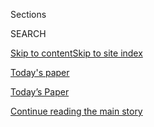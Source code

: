 <div id="app">

<div>

<div class="NYTAppHideMasthead css-zz1s19 e1suatyy0">

<div class="section css-ui9rw0 e1suatyy2">

<div class="css-11hrj97 er09x8g0">

<div class="css-6n7j50">

</div>

<span class="css-1dv1kvn">Sections</span>

<div class="css-10488qs">

<span class="css-1dv1kvn">SEARCH</span>

</div>

[Skip to content](#site-content)[Skip to site index](#site-index)

</div>

<div id="masthead-section-label" class="css-1fnb9ct eaxe0e00">

[Today's
paper](https://www.nytimes3xbfgragh.onion/section/todayspaper)

</div>

<div class="css-10698na e1huz5gh0">

</div>

</div>

<div id="masthead-bar-one" class="section hasLinks css-15hmgas e1csuq9d3">

<div class="css-uqyvli e1csuq9d0">

</div>

<div class="css-1uqjmks e1csuq9d1">

</div>

<div class="css-9e9ivx">

[](https://myaccount.nytimes3xbfgragh.onion/auth/login?response_type=cookie&client_id=vi)

</div>

<div class="css-1bvtpon e1csuq9d2">

[Today’s Paper](https://www.nytimes3xbfgragh.onion/section/todayspaper)

</div>

</div>

</div>

</div>

<div data-aria-hidden="false">

<div id="site-content" data-role="main">

<div class="css-1ffjgkm">

</div>

<div id="top-wrapper" class="css-15p45cc eaca97t0" type="top">

<div id="top-slug" class="css-19x0jxb eaca97t1" hidden="">

Advertisement

</div>

[Continue reading the main
story](#after-top)

<div class="ad top-wrapper" style="text-align:center;height:100%;display:block;min-height:90px">

<div id="top" class="place-ad" data-position="top" data-size-key="top">

</div>

</div>

<div id="after-top">

</div>

</div>

<div id="collection-todays-new-york-times" class="section css-15h4p1b e9abtgs0">

<div class="css-1j21atc e1svk9qx1">

<div class="css-fmiefx e1svk9qx2">

<div class="css-1hk7r2m eu54l5x0">

<div id="sponsor-wrapper" class="css-7a1pgi eaca97t0" type="sponsor" hidden="">

<div id="sponsor-slug" class="css-1l4mleb eaca97t1" hidden="">

Supported by

</div>

[Continue reading the main
story](#after-sponsor)

<div id="sponsor" class="ad sponsor-wrapper" style="text-align:left;height:100%;display:block">

</div>

<div id="after-sponsor">

</div>

</div>

</div>

</div>

<div class="css-nfcc9b e1svk9qx3">

<div class="css-vl9dhg e1svk9qx5">

<div class="css-1nrhkj6 e1svk9qx6">

# Today’s Paper

<div class="follow-button-placeholder" data-collection-id="">

</div>

</div>

<div class="css-15h8lyg">

<div class="css-i3zuer">

The Times in Print For

</div>

<div class="css-1vd26hw">

</div>

</div>

</div>

</div>

</div>

1.  [The Front Page](#thefrontpage)
2.  [tracking an outbreak](#trackinganoutbreak)
3.  [International](#international)
4.  [National](#national)
5.  [Obituaries](#obituaries)
6.  [New York](#newyork)
7.  [Arts & Leisure](#arts&leisure)
8.  [Sunday Business](#sundaybusiness)
9.  [Sunday Review](#sundayreview)
10. [Travel](#travel)
11. [Magazine](#magazine)
12. [Book Review](#bookreview)
13. [Sports Sunday](#sportssunday)
14. [Sunday Styles](#sundaystyles)
15. [Vows](#vows)
16. [Real Estate](#realestate)
17. [Special Section](#specialsection)
18. [Pages A2-A3 and
    Corrections](#pagesa2-a3andcorrections)

<div class="css-4svvz1 ekkqrpp0">

<div class="section css-u82chm ebkl1p30">

<span id="thefrontpage"></span>

## The Front Page

<div class="css-gfgt40 ekkqrpp1">

## Highlights

1.  ![<span class="css-1nk1g0h e1oaj3zl2"><span class="css-1dv1kvn">Credit</span></span>](https://static01.graylady3jvrrxbe.onion/images/2020/04/19/science/18VIRUS-FUTURE9/00VIRUS-FUTURE8-videoLarge.jpg)
    
    <div class="css-10wtrbd">
    
    <div class="css-1dqkjed">
    
    [![](https://static01.graylady3jvrrxbe.onion/images/2020/04/19/science/18VIRUS-FUTURE9/00VIRUS-FUTURE8-thumbStandard.jpg)](/2020/04/18/health/coronavirus-america-future.html)
    
    </div>
    
    ## [The Coronavirus in America: The Year Ahead](/2020/04/18/health/coronavirus-america-future.html)
    
    There will be no quick return to our previous lives, according to
    nearly two dozen experts. But there is hope for managing the scourge
    now and in the long
    term.
    
    <span class="css-me3p27"></span><span class="css-1dydysp e4e4i5l3"></span><span class="css-9voj2j">By
    <span class="css-1baulvz last-byline" itemprop="name">Donald G.
    McNeil
    Jr.</span></span>
    
    </div>

2.  ![<span class="css-1nk1g0h e1oaj3zl2"><span class="css-1dv1kvn">Credit</span>Victor
    J. Blue for The New York
    Times</span>](https://static01.graylady3jvrrxbe.onion/images/2020/04/19/science/19VIRUS-DIALYSIS2/19VIRUS-DIALYSIS2-videoLarge-v2.jpg)
    
    <div class="css-10wtrbd">
    
    <div class="css-1dqkjed">
    
    [![](https://static01.graylady3jvrrxbe.onion/images/2020/04/19/science/19VIRUS-DIALYSIS2/17VIRUS-DIALYSIS1-thumbStandard.jpg)](/2020/04/18/health/kidney-dialysis-coronavirus.html)
    
    </div>
    
    ## [An Overlooked, Possibly Fatal Coronavirus Crisis: A Dire Need for Kidney Dialysis](/2020/04/18/health/kidney-dialysis-coronavirus.html)
    
    Ventilators aren’t the only machines in intensive care units that
    are in short supply. Doctors have been confronting an unexpected
    rise in patients with failing
    kidneys.
    
    <span class="css-me3p27"></span><span class="css-1dydysp e4e4i5l3"></span><span class="css-9voj2j">By
    <span class="css-1baulvz" itemprop="name">Reed Abelson</span>,
    <span class="css-1baulvz" itemprop="name">Sheri Fink</span>,
    <span class="css-1baulvz" itemprop="name">Nicholas Kulish</span> and
    <span class="css-1baulvz last-byline" itemprop="name">Katie
    Thomas</span></span>
    
    </div>

3.  1.  ![<span class="css-1nk1g0h e1oaj3zl2"><span class="css-1dv1kvn">Credit</span>Doug
        Mills/The New York
        Times</span>](https://static01.graylady3jvrrxbe.onion/images/2020/04/19/us/politics/19campaign-china1/18campaign-china1-videoLarge.jpg)
        
        <div class="css-10wtrbd">
        
        ## [A Key G.O.P. Strategy: Blame China. But Trump Goes Off Message.](/2020/04/18/us/politics/trump-china-virus.html)
        
        <div class="css-ajkwsy">
        
        [![](https://static01.graylady3jvrrxbe.onion/images/2020/04/19/us/politics/19campaign-china1/18campaign-china1-thumbStandard.jpg)](/2020/04/18/us/politics/trump-china-virus.html)
        
        </div>
        
        Republicans increasingly believe that elevating China’s
        culpability for spreading the coronavirus may be the best way to
        improve their difficult election chances. The president is
        muddying the
        message.
        
        <span class="css-me3p27"></span><span class="css-1dydysp e4e4i5l3"></span><span class="css-9voj2j">By
        <span class="css-1baulvz" itemprop="name">Jonathan Martin</span>
        and <span class="css-1baulvz last-byline" itemprop="name">Maggie
        Haberman</span></span>
        
        </div>
    
    2.  ![<span class="css-1nk1g0h e1oaj3zl2"><span class="css-1dv1kvn">Credit</span>Annie
        Flanagan for The New York
        Times</span>](https://static01.graylady3jvrrxbe.onion/images/2020/04/19/us/19virus-women02/merlin_171582087_fd987492-3942-4892-b7a3-1ed1c0760421-videoLarge.jpg)
        
        <div class="css-10wtrbd">
        
        ## [How Millions of Women Became the Most Essential Workers in America](/2020/04/18/us/coronavirus-women-essential-workers.html)
        
        <div class="css-ajkwsy">
        
        [![](https://static01.graylady3jvrrxbe.onion/images/2020/04/19/us/19virus-women02/merlin_171582087_fd987492-3942-4892-b7a3-1ed1c0760421-thumbStandard.jpg)](/2020/04/18/us/coronavirus-women-essential-workers.html)
        
        </div>
        
        One in three jobs held by women has been designated as
        essential.
        
        <span class="css-me3p27"></span><span class="css-1dydysp e4e4i5l3"></span><span class="css-9voj2j">By
        <span class="css-1baulvz" itemprop="name">Campbell
        Robertson</span> and
        <span class="css-1baulvz last-byline" itemprop="name">Robert
        Gebeloff</span></span>
        
        </div>

</div>

<div class="css-p9s95d">

<div class="css-12y5jls">

1.  
    
    <div class="css-14thodx">
    
    <div class="css-141drxa">
    
    [](/2020/04/18/business/coronavirus-meat-slaughterhouses.html)
    
    ![](https://static01.graylady3jvrrxbe.onion/images/2020/04/19/business/19virus-meat/merlin_171691854_0685342c-161d-4eb5-a007-78beef4b877c-jumbo.jpg?quality=75&auto=webp&disable=upscale)
    
    ## The Food Chain’s Weakest Link: Slaughterhouses
    
    A relatively small number of plants process much of the beef and
    pork in the United States, and some of them have closed because
    workers are getting sick.
    
    <div class="css-9t0aj2 ea5icrr0">
    
    By <span class="css-1n7hynb">Michael Corkery <span>and</span> David
    Yaffe-Bellany</span>
    
    </div>
    
    </div>
    
    <div class="css-1eeg3ce">
    
    Page
    A1
    
    </div>
    
    </div>

2.  
    
    <div class="css-14thodx">
    
    <div class="css-141drxa">
    
    [](/2020/04/18/world/europe/with-broad-random-tests-for-antibodies-germany-seeks-path-out-of-lockdown.html)
    
    ![](https://static01.graylady3jvrrxbe.onion/images/2020/04/19/world/19virus-germany/merlin_171646677_70cdb9e0-eedd-4d06-bfae-670c2e46157d-jumbo.jpg?quality=75&auto=webp&disable=upscale)
    
    ## With Broad, Random Tests for Antibodies, Germany Seeks Path Out of Lockdown
    
    It was the first large Western democracy to contain the spread of
    the coronavirus and is now the first to methodically go about
    reopening its economy. Others are watching.
    
    <div class="css-9t0aj2 ea5icrr0">
    
    By <span class="css-1n7hynb">Katrin Bennhold <span>and</span>
    Laetitia Vancon</span>
    
    </div>
    
    </div>
    
    <div class="css-1eeg3ce">
    
    Page
    A1
    
    </div>
    
    </div>

3.  
    
    <div class="css-14thodx">
    
    <div class="css-141drxa">
    
    [](/interactive/2020/04/14/science/coronavirus-transmission-cough-6-feet-ar-ul.html)
    
    ## This 3-D Simulation Shows Why Social Distancing Is So Important
    
    <div class="css-9t0aj2 ea5icrr0">
    
    By <span class="css-1n7hynb">Yuliya Parshina-Kottas, Bedel Saget,
    Karthik Patanjali, Or Fleisher <span>and</span> Gabriel
    Gianordoli</span>
    
    </div>
    
    </div>
    
    <div class="css-1eeg3ce">
    
    </div>
    
    </div>

4.  
    
    <div class="css-14thodx">
    
    <div class="css-141drxa">
    
    [](/2020/04/18/us/politics/gretchen-whitmer-michigan-protests.html)
    
    ## Gretchen Whitmer Isn’t Backing Down
    
    <div class="css-9t0aj2 ea5icrr0">
    
    By <span class="css-1n7hynb">Trip Gabriel <span>and</span> Jonathan
    Martin</span>
    
    </div>
    
    </div>
    
    <div class="css-1eeg3ce">
    
    Page A23
    
    </div>
    
    </div>

5.  
    
    <div class="css-14thodx">
    
    <div class="css-141drxa">
    
    [](/2020/04/17/us/politics/fox-news-msnbc-coronavirus.html)
    
    ## The Cable TV Quarantine Fight
    
    <div class="css-9t0aj2 ea5icrr0">
    
    By <span class="css-1n7hynb">Sarah Lyall</span>
    
    </div>
    
    </div>
    
    <div class="css-1eeg3ce">
    
    Page A26
    
    </div>
    
    </div>

6.  
    
    <div class="css-14thodx">
    
    <div class="css-141drxa">
    
    [](/2020/04/18/world/asia/indonesia-songbirds-competition.html)
    
    ## Bought for a Song: An Indonesian Craze Puts Wild Birds at Risk
    
    <div class="css-9t0aj2 ea5icrr0">
    
    By <span class="css-1n7hynb">Richard C. Paddock <span>and</span>
    Ulet Ifansasti</span>
    
    </div>
    
    </div>
    
    <div class="css-1eeg3ce">
    
    Page
    A19
    
    </div>
    
    </div>

7.  
    
    <div class="css-14thodx">
    
    <div class="css-141drxa">
    
    [](/2020/04/19/world/americas/bolsonaro-brazil-amazon-indigenous.html)
    
    ## As Bolsonaro Keeps Amazon Vows, Brazil’s Indigenous Fear ‘Ethnocide’
    
    <div class="css-9t0aj2 ea5icrr0">
    
    By <span class="css-1n7hynb">Ernesto Londoño <span>and</span>
    Letícia Casado</span>
    
    </div>
    
    </div>
    
    <div class="css-1eeg3ce">
    
    Page A20
    
    </div>
    
    </div>

8.  
    
    <div class="css-14thodx">
    
    <div class="css-141drxa">
    
    [](/2020/04/18/technology/athena-mitchell-amazon.html)
    
    ## As Amazon Rises, So Does the Opposition
    
    <div class="css-9t0aj2 ea5icrr0">
    
    By <span class="css-1n7hynb">David Streitfeld</span>
    
    </div>
    
    </div>
    
    <div class="css-1eeg3ce">
    
    Page BU1
    
    </div>
    
    </div>

9.  
    
    <div class="css-14thodx">
    
    <div class="css-141drxa">
    
    [](/2020/04/16/upshot/world-economy-restructuring-coronavirus.html)
    
    ## It’s the End of the World Economy as We Know It
    
    <div class="css-9t0aj2 ea5icrr0">
    
    By <span class="css-1n7hynb">Neil Irwin</span>
    
    </div>
    
    </div>
    
    <div class="css-1eeg3ce">
    
    Page
    BU1
    
    </div>
    
    </div>

10. 
    
    <div class="css-14thodx">
    
    <div class="css-141drxa">
    
    [](/2020/04/14/magazine/coronavirus-er-doctor-diary-new-york-city.html)
    
    ## I’m an E.R. Doctor in New York. None of Us Will Ever Be the Same.
    
    <div class="css-9t0aj2 ea5icrr0">
    
    By <span class="css-1n7hynb">Helen Ouyang</span>
    
    </div>
    
    </div>
    
    <div class="css-1eeg3ce">
    
    </div>
    
    </div>

11. 
    
    <div class="css-14thodx">
    
    <div class="css-141drxa">
    
    [](/2020/04/17/style/prom-canceled-coronavirus.html)
    
    ## All Dressed Up, With No Prom to Go To
    
    <div class="css-9t0aj2 ea5icrr0">
    
    By <span class="css-1n7hynb">Calla Kessler <span>and</span> Jazmine
    Hughes</span>
    
    </div>
    
    </div>
    
    <div class="css-1eeg3ce">
    
    Page ST1
    
    </div>
    
    </div>

12. 
    
    <div class="css-14thodx">
    
    <div class="css-141drxa">
    
    [](/interactive/2020/04/15/arts/dutch-war-diaries.html)
    
    ## The Lost Diaries of War
    
    <div class="css-9t0aj2 ea5icrr0">
    
    By <span class="css-1n7hynb">Nina Siegal <span>and</span> Josephine
    Sedgwick</span>
    
    </div>
    
    </div>
    
    <div class="css-1eeg3ce">
    
    </div>
    
    </div>

13. 
    
    <div class="css-14thodx">
    
    <div class="css-141drxa">
    
    [](/2020/04/14/travel/52-places-to-go-virtual-travel.html)
    
    ## 52 Places, Virtually
    
    <div class="css-9t0aj2 ea5icrr0">
    
    By <span class="css-1n7hynb">Paige McClanahan <span>and</span> Debra
    Kamin</span>
    
    </div>
    
    </div>
    
    <div class="css-1eeg3ce">
    
    </div>
    
    </div>

</div>

<div class="css-e8rtmy">

<div class="css-p6aiyf">

## TODAYS FRONT PAGES

<div class="css-1ynbx7u">

1.  <span class="css-wn3dab">Edition:</span>
2.  New York
3.  National
4.  International

</div>

<div class="css-1b7i6zk">

</div>

</div>

<div class="css-9n0xhu">

[](http://app.nytimes3xbfgragh.onion/todayspaper)

<div class="css-1xuus33">

<div class="css-136rh60">

### Another Way to Read Today’s Paper

The daily newspaper, reimagined for the Web. Available to
subscribers.

</div>

<div class="css-1fzqjj2">

![](https://static01.graylady3jvrrxbe.onion/images/section/todayspaper/promo-img@2x.png)

</div>

</div>

<div class="css-xi606m">

<span>Try It Now</span>

</div>

</div>

</div>

</div>

</div>

<div id="mid1-wrapper" class="css-92qh85 eaca97t0" type="rank">

<div id="mid1-slug" class="css-1tag3rd eaca97t1">

Advertisement

</div>

[Continue reading the main
story](#after-mid1)

<div id="mid1" class="ad mid1-wrapper" style="text-align:center;height:100%;display:block">

</div>

<div id="after-mid1">

</div>

</div>

<div class="section css-u82chm ebkl1p30">

<span id="trackinganoutbreak"></span>

## tracking an outbreak

1.  
    
    <div class="css-14thodx">
    
    <div class="css-141drxa">
    
    [](/2020/04/18/us/deportations-coronavirus-guatemala.html)
    
    ## U.S. Deported Thousands Amid Covid-19 Outbreak. Some Proved to Be Sick.
    
    <div class="css-9t0aj2 ea5icrr0">
    
    By <span class="css-1n7hynb">Caitlin Dickerson <span>and</span> Kirk
    Semple</span>
    
    </div>
    
    </div>
    
    <div class="css-1eeg3ce">
    
    Page
    A4
    
    </div>
    
    </div>

2.  
    
    <div class="css-14thodx">
    
    <div class="css-141drxa">
    
    [](/2020/04/18/health/cdc-coronavirus-lab-contamination-testing.html)
    
    ## C.D.C. Labs Were Contaminated, Delaying Coronavirus Testing, Officials Say
    
    <div class="css-9t0aj2 ea5icrr0">
    
    By <span class="css-1n7hynb">Sheila Kaplan</span>
    
    </div>
    
    </div>
    
    <div class="css-1eeg3ce">
    
    Page
    A5
    
    </div>
    
    </div>

3.  
    
    <div class="css-14thodx">
    
    <div class="css-141drxa">
    
    [](/2020/04/18/world/africa/africa-coronavirus-ventilators.html)
    
    ## 10 African Countries Have No Ventilators. That’s Only Part of the Problem.
    
    <div class="css-9t0aj2 ea5icrr0">
    
    By <span class="css-1n7hynb">Ruth Maclean <span>and</span> Simon
    Marks</span>
    
    </div>
    
    </div>
    
    <div class="css-1eeg3ce">
    
    Page A6
    
    </div>
    
    </div>

<div class="css-k0b1g2">

Show More in tracking an outbreak

</div>

</div>

<div class="section css-u82chm ebkl1p30">

<span id="international"></span>

## International

1.  
    
    <div class="css-14thodx">
    
    <div class="css-141drxa">
    
    [](/2020/04/18/world/asia/indonesia-songbirds-competition.html)
    
    ## Bought for a Song: An Indonesian Craze Puts Wild Birds at Risk
    
    <div class="css-9t0aj2 ea5icrr0">
    
    By <span class="css-1n7hynb">Richard C. Paddock <span>and</span>
    Ulet Ifansasti</span>
    
    </div>
    
    </div>
    
    <div class="css-1eeg3ce">
    
    Page
    A19
    
    </div>
    
    </div>

2.  
    
    <div class="css-14thodx">
    
    <div class="css-141drxa">
    
    [](/2020/04/19/world/americas/bolsonaro-brazil-amazon-indigenous.html)
    
    ## As Bolsonaro Keeps Amazon Vows, Brazil’s Indigenous Fear ‘Ethnocide’
    
    <div class="css-9t0aj2 ea5icrr0">
    
    By <span class="css-1n7hynb">Ernesto Londoño <span>and</span>
    Letícia Casado</span>
    
    </div>
    
    </div>
    
    <div class="css-1eeg3ce">
    
    Page
    A20
    
    </div>
    
    </div>

3.  
    
    <div class="css-14thodx">
    
    <div class="css-141drxa">
    
    [](/2020/04/18/world/africa/west-africa-special-operations-medevac.html)
    
    ## U.S. Military Cutting Medevac Flights for Troops in West Africa
    
    <div class="css-9t0aj2 ea5icrr0">
    
    By <span class="css-1n7hynb">Eric Schmitt</span>
    
    </div>
    
    </div>
    
    <div class="css-1eeg3ce">
    
    Page A22
    
    </div>
    
    </div>

</div>

<div id="mid2-wrapper" class="css-92qh85 eaca97t0" type="rank">

<div id="mid2-slug" class="css-1tag3rd eaca97t1">

Advertisement

</div>

[Continue reading the main
story](#after-mid2)

<div id="mid2" class="ad mid2-wrapper" style="text-align:center;height:100%;display:block">

</div>

<div id="after-mid2">

</div>

</div>

<div class="section css-u82chm ebkl1p30">

<span id="national"></span>

## National

1.  
    
    <div class="css-14thodx">
    
    <div class="css-141drxa">
    
    [](/2020/04/18/us/politics/gretchen-whitmer-michigan-protests.html)
    
    ## Gretchen Whitmer Isn’t Backing Down
    
    <div class="css-9t0aj2 ea5icrr0">
    
    By <span class="css-1n7hynb">Trip Gabriel <span>and</span> Jonathan
    Martin</span>
    
    </div>
    
    </div>
    
    <div class="css-1eeg3ce">
    
    Page A23
    
    </div>
    
    </div>

2.  
    
    <div class="css-14thodx">
    
    <div class="css-141drxa">
    
    [](/2020/04/18/us/politics/bernie-sanders-voters-biden.html)
    
    ## Vote for Biden? Sanders Supporters Say It’s ‘Up in the Air’
    
    <div class="css-9t0aj2 ea5icrr0">
    
    By <span class="css-1n7hynb">Trip Gabriel</span>
    
    </div>
    
    </div>
    
    <div class="css-1eeg3ce">
    
    Page
    A24
    
    </div>
    
    </div>

3.  
    
    <div class="css-14thodx">
    
    <div class="css-141drxa">
    
    [](/2020/04/18/us/coronavirus-deficits-spending.html)
    
    ## No Fight Over Red Ink Now, but Virus Spending Will Force Tough Choices
    
    <div class="css-9t0aj2 ea5icrr0">
    
    By <span class="css-1n7hynb">Carl Hulse</span>
    
    </div>
    
    </div>
    
    <div class="css-1eeg3ce">
    
    Page A24
    
    </div>
    
    </div>

<div class="css-k0b1g2">

Show More in National

</div>

</div>

<div class="section css-u82chm ebkl1p30">

<span id="obituaries"></span>

## Obituaries

1.  
    
    <div class="css-14thodx">
    
    <div class="css-141drxa">
    
    [](/2020/04/14/theater/wynn-handman-dead-coronavirus.html)
    
    ## Wynn Handman, Influential Director and Teacher, Dies at 97
    
    <div class="css-9t0aj2 ea5icrr0">
    
    By <span class="css-1n7hynb">Neil Genzlinger</span>
    
    </div>
    
    </div>
    
    <div class="css-1eeg3ce">
    
    Page A28
    
    </div>
    
    </div>

</div>

<div id="mid3-wrapper" class="css-92qh85 eaca97t0" type="rank">

<div id="mid3-slug" class="css-1tag3rd eaca97t1">

Advertisement

</div>

[Continue reading the main
story](#after-mid3)

<div id="mid3" class="ad mid3-wrapper" style="text-align:center;height:100%;display:block">

</div>

<div id="after-mid3">

</div>

</div>

<div class="section css-u82chm ebkl1p30">

<span id="newyork"></span>

## New York

1.  
    
    <div class="css-14thodx">
    
    <div class="css-141drxa">
    
    [](/article/happy-science-japan-coronavirus-cure.html)
    
    ## Inside the Fringe Japanese Religion That Claims It Can Cure Covid-19
    
    <div class="css-9t0aj2 ea5icrr0">
    
    By <span class="css-1n7hynb">Sam Kestenbaum</span>
    
    </div>
    
    </div>
    
    <div class="css-1eeg3ce">
    
    Page MB1
    
    </div>
    
    </div>

2.  
    
    <div class="css-14thodx">
    
    <div class="css-141drxa">
    
    [](/2020/04/18/nyregion/coronavirus-dating-video.html)
    
    ## Virtual Dating Is the New Normal. Will It Work?
    
    <div class="css-9t0aj2 ea5icrr0">
    
    By <span class="css-1n7hynb">Alyson Krueger</span>
    
    </div>
    
    </div>
    
    <div class="css-1eeg3ce">
    
    Page
    MB1
    
    </div>
    
    </div>

3.  
    
    <div class="css-14thodx">
    
    <div class="css-141drxa">
    
    [](/2020/04/17/nyregion/coronavirus-respiratory-therapist.html)
    
    ## How a Respiratory Therapist, Working ‘Code to Code,’ Spends His Sundays
    
    <div class="css-9t0aj2 ea5icrr0">
    
    By <span class="css-1n7hynb">Hilary Howard</span>
    
    </div>
    
    </div>
    
    <div class="css-1eeg3ce">
    
    Page MB2
    
    </div>
    
    </div>

<div class="css-k0b1g2">

Show More in New York

</div>

</div>

<div class="section css-u82chm ebkl1p30">

<span id="arts&amp;leisure"></span>

## Arts & Leisure

1.  
    
    <div class="css-14thodx">
    
    <div class="css-141drxa">
    
    [](/2020/04/14/arts/television/shira-haas-unorthodox.html)
    
    ## ‘The Sopranos’ and Nina Simone Sustain ‘Unorthodox’ Star
    
    <div class="css-9t0aj2 ea5icrr0">
    
    By <span class="css-1n7hynb">Kathryn Shattuck</span>
    
    </div>
    
    </div>
    
    <div class="css-1eeg3ce">
    
    Page AR3
    
    </div>
    
    </div>

2.  
    
    <div class="css-14thodx">
    
    <div class="css-141drxa">
    
    [](/2020/04/15/arts/podcasts-children-coronavirus.html)
    
    ## 7 Podcasts for Stir-Crazy Kids
    
    <div class="css-9t0aj2 ea5icrr0">
    
    By <span class="css-1n7hynb">Emma Dibdin</span>
    
    </div>
    
    </div>
    
    <div class="css-1eeg3ce">
    
    Page AR3
    
    </div>
    
    </div>

3.  
    
    <div class="css-14thodx">
    
    <div class="css-141drxa">
    
    [](/2020/04/16/theater/immersive-home-virus.html)
    
    ## There’s No Place Like Home (Theater)
    
    <div class="css-9t0aj2 ea5icrr0">
    
    By <span class="css-1n7hynb">Alexis Soloski</span>
    
    </div>
    
    </div>
    
    <div class="css-1eeg3ce">
    
    Page AR4
    
    </div>
    
    </div>

<div class="css-k0b1g2">

Show More in Arts & Leisure

</div>

</div>

<div id="mid4-wrapper" class="css-92qh85 eaca97t0" type="rank">

<div id="mid4-slug" class="css-1tag3rd eaca97t1">

Advertisement

</div>

[Continue reading the main
story](#after-mid4)

<div id="mid4" class="ad mid4-wrapper" style="text-align:center;height:100%;display:block">

</div>

<div id="after-mid4">

</div>

</div>

<div class="section css-u82chm ebkl1p30">

<span id="sundaybusiness"></span>

## Sunday Business

1.  
    
    <div class="css-14thodx">
    
    <div class="css-141drxa">
    
    [](/2020/04/18/technology/athena-mitchell-amazon.html)
    
    ## As Amazon Rises, So Does the Opposition
    
    <div class="css-9t0aj2 ea5icrr0">
    
    By <span class="css-1n7hynb">David Streitfeld</span>
    
    </div>
    
    </div>
    
    <div class="css-1eeg3ce">
    
    Page BU1
    
    </div>
    
    </div>

2.  
    
    <div class="css-14thodx">
    
    <div class="css-141drxa">
    
    [](/2020/04/16/upshot/world-economy-restructuring-coronavirus.html)
    
    ## It’s the End of the World Economy as We Know It
    
    <div class="css-9t0aj2 ea5icrr0">
    
    By <span class="css-1n7hynb">Neil Irwin</span>
    
    </div>
    
    </div>
    
    <div class="css-1eeg3ce">
    
    Page BU1
    
    </div>
    
    </div>

3.  
    
    <div class="css-14thodx">
    
    <div class="css-141drxa">
    
    [](/2020/04/17/business/vimeo-anjali-sud.html)
    
    ## The Pandemic Work Diary of a Video-Streaming C.E.O.
    
    <div class="css-9t0aj2 ea5icrr0">
    
    By <span class="css-1n7hynb">Katie Robertson</span>
    
    </div>
    
    </div>
    
    <div class="css-1eeg3ce">
    
    Page BU4
    
    </div>
    
    </div>

<div class="css-k0b1g2">

Show More in Sunday Business

</div>

</div>

<div class="section css-u82chm ebkl1p30">

<span id="sundayreview"></span>

## Sunday Review

1.  
    
    <div class="css-14thodx">
    
    <div class="css-141drxa">
    
    [](/2020/04/09/opinion/sunday/coronavirus-inequality-america.html)
    
    ## The America We Need
    
    <div class="css-9t0aj2 ea5icrr0">
    
    By <span class="css-1n7hynb">The Editorial Board</span>
    
    </div>
    
    </div>
    
    <div class="css-1eeg3ce">
    
    Page SR2
    
    </div>
    
    </div>

2.  
    
    <div class="css-14thodx">
    
    <div class="css-141drxa">
    
    [](/2020/04/09/opinion/sunday/inequality-coronavirus.html)
    
    ## We Were Planning an Inequality Project. Then History Lurched.
    
    <div class="css-9t0aj2 ea5icrr0">
    
    By <span class="css-1n7hynb">James Bennet</span>
    
    </div>
    
    </div>
    
    <div class="css-1eeg3ce">
    
    Page
    SR3
    
    </div>
    
    </div>

3.  
    
    <div class="css-14thodx">
    
    <div class="css-141drxa">
    
    [](/interactive/2020/04/10/opinion/coronavirus-us-economy-inequality.html)
    
    ## America Will Struggle After Coronavirus. These Charts Show Why.
    
    <div class="css-9t0aj2 ea5icrr0">
    
    By <span class="css-1n7hynb">David Leonhardt <span>and</span> Yaryna
    Serkez</span>
    
    </div>
    
    </div>
    
    <div class="css-1eeg3ce">
    
    </div>
    
    </div>

<div class="css-k0b1g2">

Show More in Sunday Review

</div>

</div>

<div id="mid5-wrapper" class="css-92qh85 eaca97t0" type="rank">

<div id="mid5-slug" class="css-1tag3rd eaca97t1">

Advertisement

</div>

[Continue reading the main
story](#after-mid5)

<div id="mid5" class="ad mid5-wrapper" style="text-align:center;height:100%;display:block">

</div>

<div id="after-mid5">

</div>

</div>

<div class="section css-u82chm ebkl1p30">

<span id="travel"></span>

## Travel

1.  
    
    <div class="css-14thodx">
    
    <div class="css-141drxa">
    
    [](/2020/04/13/travel/missives-from-my-locked-down-friends-from-siberia-to-samarkand.html)
    
    ## Missives From My Locked-Down Friends, From Siberia to Samarkand
    
    <div class="css-9t0aj2 ea5icrr0">
    
    By <span class="css-1n7hynb">Sebastian Modak</span>
    
    </div>
    
    </div>
    
    <div class="css-1eeg3ce">
    
    Page
    TR1
    
    </div>
    
    </div>

2.  
    
    <div class="css-14thodx">
    
    <div class="css-141drxa">
    
    [](/2020/04/14/travel/frequent-flier-miles-rewards.html)
    
    ## You’re Not Flying, but You Can Still Think About Frequent Flier Miles
    
    <div class="css-9t0aj2 ea5icrr0">
    
    By <span class="css-1n7hynb">Mike Arnot</span>
    
    </div>
    
    </div>
    
    <div class="css-1eeg3ce">
    
    Page
    TR2
    
    </div>
    
    </div>

3.  
    
    <div class="css-14thodx">
    
    <div class="css-141drxa">
    
    [](/2020/04/15/travel/q-and-a-coronavirus-travel.html)
    
    ## How Will Covid-19 Affect Future Travel Behavior? A Travel Crisis Expert Explains
    
    <div class="css-9t0aj2 ea5icrr0">
    
    By <span class="css-1n7hynb">Elaine Glusac</span>
    
    </div>
    
    </div>
    
    <div class="css-1eeg3ce">
    
    Page TR2
    
    </div>
    
    </div>

<div class="css-k0b1g2">

Show More in Travel

</div>

</div>

<div class="section css-u82chm ebkl1p30">

<span id="magazine"></span>

## Magazine

1.  
    
    <div class="css-14thodx">
    
    <div class="css-141drxa">
    
    [](/2020/04/15/magazine/quarantine-animal-videos-coronavirus.html)
    
    ## Animals Are Rewilding Our Cities. On YouTube, at Least.
    
    <div class="css-9t0aj2 ea5icrr0">
    
    By <span class="css-1n7hynb">Helen Macdonald</span>
    
    </div>
    
    </div>
    
    <div class="css-1eeg3ce">
    
    Page
    MM7
    
    </div>
    
    </div>

2.  
    
    <div class="css-14thodx">
    
    <div class="css-141drxa">
    
    [](/2020/04/14/magazine/sheltering-at-home-roommate-social-distancing-coronavrius.html)
    
    ## My Roommate’s Boyfriend Still Visits Despite the Outbreak. Can I Object?
    
    <div class="css-9t0aj2 ea5icrr0">
    
    By <span class="css-1n7hynb">Kwame Anthony Appiah</span>
    
    </div>
    
    </div>
    
    <div class="css-1eeg3ce">
    
    Page
    MM14
    
    </div>
    
    </div>

3.  
    
    <div class="css-14thodx">
    
    <div class="css-141drxa">
    
    [](/2020/04/16/magazine/judge-john-hodgman-on-saving-leftovers-from-your-leftovers.html)
    
    ## Judge John Hodgman on Saving Leftovers From Your Leftovers
    
    <div class="css-9t0aj2 ea5icrr0">
    
    By <span class="css-1n7hynb">Judge John Hodgman</span>
    
    </div>
    
    </div>
    
    <div class="css-1eeg3ce">
    
    Page MM14
    
    </div>
    
    </div>

<div class="css-k0b1g2">

Show More in Magazine

</div>

</div>

<div id="mid6-wrapper" class="css-92qh85 eaca97t0" type="rank">

<div id="mid6-slug" class="css-1tag3rd eaca97t1">

Advertisement

</div>

[Continue reading the main
story](#after-mid6)

<div id="mid6" class="ad mid6-wrapper" style="text-align:center;height:100%;display:block">

</div>

<div id="after-mid6">

</div>

</div>

<div class="section css-u82chm ebkl1p30">

<span id="bookreview"></span>

## Book Review

1.  
    
    <div class="css-14thodx">
    
    <div class="css-141drxa">
    
    [](/2020/04/14/books/review/new-noteworthy-from-alexander-calder-to-a-history-of-poetry.html)
    
    ## New & Noteworthy, From Alexander Calder to a History of Poetry
    
    <div class="css-9t0aj2 ea5icrr0">
    
    </div>
    
    </div>
    
    <div class="css-1eeg3ce">
    
    Page
    BR4
    
    </div>
    
    </div>

2.  
    
    <div class="css-14thodx">
    
    <div class="css-141drxa">
    
    [](/2020/04/13/books/review/coronavirus-books-publishing-industry.html)
    
    ## A Letter From the Editors of the Book Review
    
    <div class="css-9t0aj2 ea5icrr0">
    
    </div>
    
    </div>
    
    <div class="css-1eeg3ce">
    
    Page BR6
    
    </div>
    
    </div>

3.  
    
    <div class="css-14thodx">
    
    <div class="css-141drxa">
    
    [](/2020/04/16/books/review/loretta-lynn-by-the-book-interview.html)
    
    ## For Loretta Lynn, Books Are ‘Friends That Keep Me Company’
    
    <div class="css-9t0aj2 ea5icrr0">
    
    </div>
    
    </div>
    
    <div class="css-1eeg3ce">
    
    Page BR7
    
    </div>
    
    </div>

<div class="css-k0b1g2">

Show More in Book Review

</div>

</div>

<div class="section css-u82chm ebkl1p30">

<span id="sportssunday"></span>

## Sports Sunday

1.  
    
    <div class="css-14thodx">
    
    <div class="css-141drxa">
    
    [](/2020/04/17/sports/Kevin-Babington-show-jumping-recovery.html)
    
    ## A Great Equestrian Fell From a Horse. Can He Get Back Up?
    
    <div class="css-9t0aj2 ea5icrr0">
    
    By <span class="css-1n7hynb">Juliet Macur</span>
    
    </div>
    
    </div>
    
    <div class="css-1eeg3ce">
    
    Page
    SP1
    
    </div>
    
    </div>

2.  
    
    <div class="css-14thodx">
    
    <div class="css-141drxa">
    
    [](/2020/04/17/sports/basketball/michael-jordan-bulls-documentary.html)
    
    ## Michael Jordan and the ‘Last Dance’ Argue the Bulls Are the Best Ever
    
    <div class="css-9t0aj2 ea5icrr0">
    
    By <span class="css-1n7hynb">Marc Stein</span>
    
    </div>
    
    </div>
    
    <div class="css-1eeg3ce">
    
    Page SP1
    
    </div>
    
    </div>

3.  
    
    <div class="css-14thodx">
    
    <div class="css-141drxa">
    
    [](/2020/04/18/sports/baseball/coronavirus-baseball.html)
    
    ## A Return for Baseball Would Require a New Debate
    
    <div class="css-9t0aj2 ea5icrr0">
    
    By <span class="css-1n7hynb">Tyler Kepner</span>
    
    </div>
    
    </div>
    
    <div class="css-1eeg3ce">
    
    Page SP2
    
    </div>
    
    </div>

<div class="css-k0b1g2">

Show More in Sports Sunday

</div>

</div>

<div id="mid7-wrapper" class="css-92qh85 eaca97t0" type="rank">

<div id="mid7-slug" class="css-1tag3rd eaca97t1">

Advertisement

</div>

[Continue reading the main
story](#after-mid7)

<div id="mid7" class="ad mid7-wrapper" style="text-align:center;height:100%;display:block">

</div>

<div id="after-mid7">

</div>

</div>

<div class="section css-u82chm ebkl1p30">

<span id="sundaystyles"></span>

## Sunday Styles

1.  
    
    <div class="css-14thodx">
    
    <div class="css-141drxa">
    
    [](/2020/04/17/style/prom-canceled-coronavirus.html)
    
    ## All Dressed Up, With No Prom to Go To
    
    <div class="css-9t0aj2 ea5icrr0">
    
    By <span class="css-1n7hynb">Calla Kessler <span>and</span> Jazmine
    Hughes</span>
    
    </div>
    
    </div>
    
    <div class="css-1eeg3ce">
    
    Page ST1
    
    </div>
    
    </div>

2.  
    
    <div class="css-14thodx">
    
    <div class="css-141drxa">
    
    [](/2020/04/18/style/coronavirus-yachts.html)
    
    ## The Seas as the Ultimate Coronavirus Isolation? Not. So. Fast.
    
    <div class="css-9t0aj2 ea5icrr0">
    
    By <span class="css-1n7hynb">Peter Wilson</span>
    
    </div>
    
    </div>
    
    <div class="css-1eeg3ce">
    
    Page ST1
    
    </div>
    
    </div>

3.  
    
    <div class="css-14thodx">
    
    <div class="css-141drxa">
    
    [](/2020/04/16/style/coronavirus-public-shaming.html)
    
    ## ‘Corona-Shamed’: George Stephanopoulos, J. Lo — Maybe You?
    
    <div class="css-9t0aj2 ea5icrr0">
    
    By <span class="css-1n7hynb">Katherine Rosman</span>
    
    </div>
    
    </div>
    
    <div class="css-1eeg3ce">
    
    Page ST2
    
    </div>
    
    </div>

<div class="css-k0b1g2">

Show More in Sunday Styles

</div>

</div>

<div class="section css-u82chm ebkl1p30">

<span id="vows"></span>

## Vows

1.  
    
    <div class="css-14thodx">
    
    <div class="css-141drxa">
    
    [](/2020/04/17/style/coronavirus-a-Bear-for-a-ringbearer-Vows.html)
    
    ## Their Ring Bearer Was a Bear
    
    <div class="css-9t0aj2 ea5icrr0">
    
    By <span class="css-1n7hynb">Vincent M. Mallozzi</span>
    
    </div>
    
    </div>
    
    <div class="css-1eeg3ce">
    
    Page
    ST10
    
    </div>
    
    </div>

2.  
    
    <div class="css-14thodx">
    
    <div class="css-141drxa">
    
    [](/2020/04/16/fashion/weddings/what-my-wedding-dress-means-to-me.html)
    
    ## What My Wedding Dress Means to Me
    
    <div class="css-9t0aj2 ea5icrr0">
    
    By <span class="css-1n7hynb">Rebecca Schoneveld</span>
    
    </div>
    
    </div>
    
    <div class="css-1eeg3ce">
    
    Page ST10
    
    </div>
    
    </div>

3.  
    
    <div class="css-14thodx">
    
    <div class="css-141drxa">
    
    [](/2020/04/18/fashion/a-new-chapter-in-salt-lake-city.html)
    
    ## A New Chapter in Salt Lake City
    
    <div class="css-9t0aj2 ea5icrr0">
    
    By <span class="css-1n7hynb">Alix Strauss</span>
    
    </div>
    
    </div>
    
    <div class="css-1eeg3ce">
    
    Page ST11
    
    </div>
    
    </div>

<div class="css-k0b1g2">

Show More in Vows

</div>

</div>

<div id="mid8-wrapper" class="css-92qh85 eaca97t0" type="rank">

<div id="mid8-slug" class="css-1tag3rd eaca97t1">

Advertisement

</div>

[Continue reading the main
story](#after-mid8)

<div id="mid8" class="ad mid8-wrapper" style="text-align:center;height:100%;display:block">

</div>

<div id="after-mid8">

</div>

</div>

<div class="section css-u82chm ebkl1p30">

<span id="realestate"></span>

## Real Estate

1.  
    
    <div class="css-14thodx">
    
    <div class="css-141drxa">
    
    [](/2020/04/17/realestate/coronavirus-renovations-stopped.html)
    
    ## Renovation, Interrupted
    
    <div class="css-9t0aj2 ea5icrr0">
    
    By <span class="css-1n7hynb">Joanne Kaufman</span>
    
    </div>
    
    </div>
    
    <div class="css-1eeg3ce">
    
    Page
    RE1
    
    </div>
    
    </div>

2.  
    
    <div class="css-14thodx">
    
    <div class="css-141drxa">
    
    [](/2020/04/13/realestate/coronavirus-quarantine-as-a-shared-experience.html)
    
    ## Quarantine as a Shared Experience
    
    <div class="css-9t0aj2 ea5icrr0">
    
    By <span class="css-1n7hynb">Julie Satow</span>
    
    </div>
    
    </div>
    
    <div class="css-1eeg3ce">
    
    Page
    RE1
    
    </div>
    
    </div>

3.  
    
    <div class="css-14thodx">
    
    <div class="css-141drxa">
    
    [](/2020/04/16/realestate/coronavirus-short-term-rentals.html)
    
    ## Interested in a Short-Term Rental for Social Distancing? Be Prepared to Stay Longer
    
    <div class="css-9t0aj2 ea5icrr0">
    
    By <span class="css-1n7hynb">Julie Lasky</span>
    
    </div>
    
    </div>
    
    <div class="css-1eeg3ce">
    
    Page RE2
    
    </div>
    
    </div>

<div class="css-k0b1g2">

Show More in Real Estate

</div>

</div>

<div class="section css-u82chm ebkl1p30">

<span id="specialsection"></span>

## Special Section

1.  
    
    <div class="css-14thodx">
    
    <div class="css-141drxa">
    
    [](/2020/03/26/parenting/coronavirus-kids-cooking.html)
    
    ## The Challenge of Feeding Kids During Coronavirus
    
    <div class="css-9t0aj2 ea5icrr0">
    
    By <span class="css-1n7hynb">Virginia Sole-Smith</span>
    
    </div>
    
    </div>
    
    <div class="css-1eeg3ce">
    
    Page F3
    
    </div>
    
    </div>

2.  
    
    <div class="css-14thodx">
    
    <div class="css-141drxa">
    
    [](/2020/03/30/parenting/home-birth-coronavirus-hospital.html)
    
    ## Should You Have a Home Birth Because of Coronavirus?
    
    <div class="css-9t0aj2 ea5icrr0">
    
    By <span class="css-1n7hynb">Katharine Gammon</span>
    
    </div>
    
    </div>
    
    <div class="css-1eeg3ce">
    
    Page F4
    
    </div>
    
    </div>

3.  
    
    <div class="css-14thodx">
    
    <div class="css-141drxa">
    
    [](/2020/03/26/parenting/kids-injuries-coronavirus.html)
    
    ## Doctors Expect a ‘Huge Spike’ in Pediatric Injuries at Home
    
    <div class="css-9t0aj2 ea5icrr0">
    
    By <span class="css-1n7hynb">Melinda Wenner Moyer</span>
    
    </div>
    
    </div>
    
    <div class="css-1eeg3ce">
    
    Page F4
    
    </div>
    
    </div>

<div class="css-k0b1g2">

Show More in Special Section

</div>

</div>

<div id="mid9-wrapper" class="css-92qh85 eaca97t0" type="rank">

<div id="mid9-slug" class="css-1tag3rd eaca97t1">

Advertisement

</div>

[Continue reading the main
story](#after-mid9)

<div id="mid9" class="ad mid9-wrapper" style="text-align:center;height:100%;display:block">

</div>

<div id="after-mid9">

</div>

</div>

<div class="section css-u82chm ebkl1p30">

<span id="pagesa2-a3andcorrections"></span>

## Pages A2-A3 and Corrections

1.  
    
    <div class="css-14thodx">
    
    <div class="css-141drxa">
    
    [](/2020/04/18/todayspaper/quotation-of-the-day-meat-producers-are-weak-link-in-food-supply.html)
    
    ## Quotation of the Day: Meat Producers Are Weak Link in Food Supply
    
    <div class="css-9t0aj2 ea5icrr0">
    
    </div>
    
    </div>
    
    <div class="css-1eeg3ce">
    
    Page A3
    
    </div>
    
    </div>

2.  
    
    <div class="css-14thodx">
    
    <div class="css-141drxa">
    
    [](/2020/04/18/pageoneplus/corrections-april-19-2020.html)
    
    ## Corrections: April 19, 2020
    
    <div class="css-9t0aj2 ea5icrr0">
    
    </div>
    
    </div>
    
    <div class="css-1eeg3ce">
    
    Page A27
    
    </div>
    
    </div>

</div>

</div>

</div>

</div>

## Site Index

<div>

</div>

## Site Information Navigation

  - [© <span>2020</span> <span>The New York Times
    Company</span>](https://help.nytimes3xbfgragh.onion/hc/en-us/articles/115014792127-Copyright-notice)

<!-- end list -->

  - [NYTCo](https://www.nytco.com/)
  - [Contact
    Us](https://help.nytimes3xbfgragh.onion/hc/en-us/articles/115015385887-Contact-Us)
  - [Work with us](https://www.nytco.com/careers/)
  - [Advertise](https://nytmediakit.com/)
  - [T Brand Studio](http://www.tbrandstudio.com/)
  - [Your Ad
    Choices](https://www.nytimes3xbfgragh.onion/privacy/cookie-policy#how-do-i-manage-trackers)
  - [Privacy](https://www.nytimes3xbfgragh.onion/privacy)
  - [Terms of
    Service](https://help.nytimes3xbfgragh.onion/hc/en-us/articles/115014893428-Terms-of-service)
  - [Terms of
    Sale](https://help.nytimes3xbfgragh.onion/hc/en-us/articles/115014893968-Terms-of-sale)
  - [Site
    Map](https://spiderbites.nytimes3xbfgragh.onion)
  - [Help](https://help.nytimes3xbfgragh.onion/hc/en-us)
  - [Subscriptions](https://www.nytimes3xbfgragh.onion/subscription?campaignId=37WXW)

</div>

</div>
